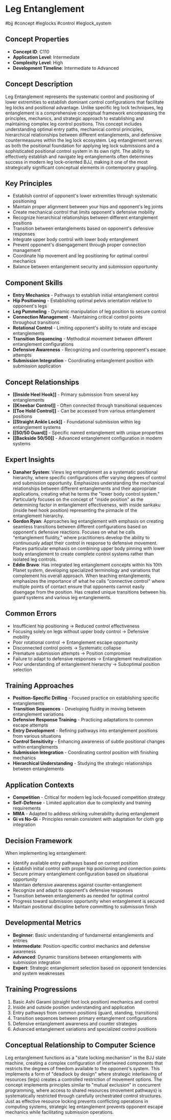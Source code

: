 # Leg Entanglement
#bjj #concept #leglocks #control #leglock_system

## Concept Properties
- **Concept ID**: C110
- **Application Level**: Intermediate
- **Complexity Level**: High
- **Development Timeline**: Intermediate to Advanced

## Concept Description
Leg Entanglement represents the systematic control and positioning of lower extremities to establish dominant control configurations that facilitate leg locks and positional advantage. Unlike specific leg lock techniques, leg entanglement is a comprehensive conceptual framework encompassing the principles, mechanics, and strategic approach to establishing and maintaining complex leg control positions. This concept includes understanding optimal entry paths, mechanical control principles, hierarchical relationships between different entanglements, and defensive countermeasures within the leg lock ecosystem. Leg entanglement serves as both the positional foundation for applying leg lock submissions and a sophisticated positional control system in its own right. The ability to effectively establish and navigate leg entanglements often determines success in modern leg lock-oriented BJJ, making it one of the most strategically significant conceptual elements in contemporary grappling.

## Key Principles
- Establish control of opponent's lower extremities through systematic positioning
- Maintain proper alignment between your hips and opponent's leg joints
- Create mechanical control that limits opponent's defensive mobility
- Recognize hierarchical relationships between different entanglement positions
- Transition between entanglements based on opponent's defensive responses
- Integrate upper body control with lower body entanglement
- Prevent opponent's disengagement through proper connection management
- Coordinate hip movement and leg positioning for optimal control mechanics
- Balance between entanglement security and submission opportunity

## Component Skills
- **Entry Mechanics** - Pathways to establish initial entanglement control
- **Hip Positioning** - Establishing optimal pelvis orientation relative to opponent's legs
- **Leg Pummeling** - Dynamic manipulation of leg position to secure control
- **Connection Management** - Maintaining critical control points throughout transitions
- **Rotational Control** - Limiting opponent's ability to rotate and escape entanglements
- **Transition Sequencing** - Methodical movement between different entanglement configurations
- **Defensive Awareness** - Recognizing and countering opponent's escape attempts
- **Submission Integration** - Coordinating entanglement position with submission application

## Concept Relationships
- **[[Inside Heel Hook]]** - Primary submission from several key entanglements
- **[[Kneebar Control]]** - Often connected through transitional sequences
- **[[Toe Hold Control]]** - Can be accessed from various entanglement positions
- **[[Straight Ankle Lock]]** - Foundational submission within leg entanglement systems
- **[[50/50 Guard]]** - Specific named entanglement with unique properties
- **[[Backside 50/50]]** - Advanced entanglement configuration in modern systems

## Expert Insights
- **Danaher System**: Views leg entanglement as a systematic positional hierarchy, where specific configurations offer varying degrees of control and submission opportunity. Emphasizes understanding the mechanical relationships between different entanglements and their appropriate applications, creating what he terms the "lower body control system." Particularly focuses on the concept of "inside position" as the determining factor in entanglement effectiveness, with inside sankaku (inside heel hook position) representing the pinnacle of the entanglement hierarchy.
- **Gordon Ryan**: Approaches leg entanglement with emphasis on creating seamless transitions between different configurations based on opponent's defensive reactions. Focuses on what he calls "entanglement fluidity," where practitioners develop the ability to continuously adapt their control in response to defensive movement. Places particular emphasis on combining upper body pinning with lower body entanglement to create complete control systems rather than isolated leg controls.
- **Eddie Bravo**: Has integrated leg entanglement concepts within his 10th Planet system, developing specialized terminology and variations that complement his overall approach. When teaching entanglements, emphasizes the importance of what he calls "connective control" where multiple points of contact ensure that opponents cannot easily disengage from the position. Has created unique transitions between his guard systems and various leg entanglements.

## Common Errors
- Insufficient hip positioning → Reduced control effectiveness
- Focusing solely on legs without upper body control → Defensive mobility
- Poor rotational control → Entanglement escape opportunity
- Disconnected control points → Systematic collapse
- Premature submission attempts → Position compromise
- Failure to adapt to defensive responses → Entanglement neutralization
- Poor understanding of entanglement hierarchy → Suboptimal position selection

## Training Approaches
- **Position-Specific Drilling** - Focused practice on establishing specific entanglements
- **Transition Sequences** - Developing fluidity in moving between entanglement variations
- **Defensive Response Training** - Practicing adaptations to common escape attempts
- **Entry Development** - Refining pathways into entanglement positions from various situations
- **Control Sensitivity** - Enhancing awareness of subtle positional changes within entanglements
- **Submission Integration** - Coordinating control position with finishing mechanics
- **Hierarchical Understanding** - Studying the strategic relationships between entanglements

## Application Contexts
- **Competition** - Critical for modern leg lock-focused competition strategy
- **Self-Defense** - Limited application due to complexity and training requirements
- **MMA** - Adapted to address striking vulnerability during entanglement
- **Gi vs No-Gi** - Principles remain consistent with adaptation for cloth grip integration

## Decision Framework
When implementing leg entanglement:
- Identify available entry pathways based on current position
- Establish initial control with proper hip positioning and connection points
- Secure primary entanglement configuration based on situational opportunity
- Maintain defensive awareness against counter-entanglement
- Recognize and adapt to opponent's defensive responses
- Transition between entanglements as needed for optimal control
- Progress toward submission opportunity when entanglement is secured
- Maintain positional discipline before committing to submission finish

## Developmental Metrics
- **Beginner**: Basic understanding of fundamental entanglements and entries
- **Intermediate**: Position-specific control mechanics and defensive awareness
- **Advanced**: Dynamic transitions between entanglements with submission integration
- **Expert**: Strategic entanglement selection based on opponent tendencies and system weaknesses

## Training Progressions
1. Basic Ashi Garami (straight foot lock position) mechanics and control
2. Inside and outside position understanding and application
3. Entry pathways from common positions (guard, standing, transitions)
4. Transition sequences between primary entanglement configurations
5. Defensive entanglement awareness and counter strategies
6. Advanced entanglement variations and specialized control positions

## Conceptual Relationship to Computer Science
Leg entanglement functions as a "state locking mechanism" in the BJJ state machine, creating a complex configuration of intertwined components that restricts the degrees of freedom available to the opponent's system. This implements a form of "deadlock by design" where strategic interleaving of resources (legs) creates a controlled restriction of movement options. The concept implements principles similar to "mutual exclusion" in concurrent programming, where access to shared resources (movement pathways) is systematically restricted through carefully orchestrated control structures. Just as effective resource locking prevents conflicting operations in computing systems, strategic leg entanglement prevents opponent escape mechanics while facilitating submission operations.
